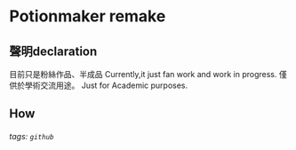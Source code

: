 # Potionmaker remake

## 聲明declaration
目前只是粉絲作品、半成品
Currently,it just fan work and work in progress.
僅供於學術交流用途。
Just for Academic purposes.

## How

###### tags: `github`
